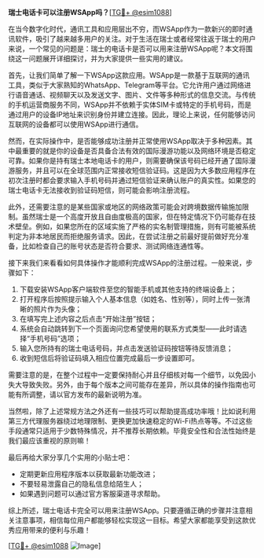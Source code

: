 **瑞士电话卡可以注册WSApp吗？**[[TG💪+ @esim1088](https://t.me/s/esim1088)]

在当今数字化时代，通讯工具和应用层出不穷，而WSApp作为一款新兴的即时通讯软件，吸引了越来越多用户的关注。对于生活在瑞士或者经常往返于瑞士的用户来说，一个常见的问题是：瑞士的电话卡是否可以用来注册WSApp呢？本文将围绕这一问题展开详细探讨，并为大家提供一些实用的建议。

首先，让我们简单了解一下WSApp这款应用。WSApp是一款基于互联网的通讯工具，类似于大家熟知的WhatsApp、Telegram等平台。它允许用户通过网络进行语音通话、视频聊天以及发送文字、图片、文件等多种形式的信息交流。与传统的手机运营商服务不同，WSApp并不依赖于实体SIM卡或特定的手机号码，而是通过用户的设备IP地址来识别身份并建立连接。因此，理论上来说，任何能够访问互联网的设备都可以使用WSApp进行通信。

然而，在实际操作中，是否能够成功注册并正常使用WSApp取决于多种因素。其中最重要的就是你的设备是否具备合法有效的国际漫游功能以及网络环境是否稳定可靠。如果你是持有瑞士本地电话卡的用户，则需要确保该号码已经开通了国际漫游服务，并且可以在全球范围内正常接收短信验证码。这是因为大多数应用程序在初次注册时都会要求输入手机号码并通过短信验证来确认账户的真实性。如果您的瑞士电话卡无法接收到验证码短信，则可能会影响注册流程。

此外，还需要注意的是某些国家或地区的网络政策可能会对跨境数据传输施加限制。虽然瑞士是一个高度开放且自由度极高的国家，但在特定情况下仍可能存在技术壁垒。例如，如果您所在的区域实施了严格的实名制管理措施，则有可能被系统判定为非本地居民而拒绝服务请求。因此，在尝试注册之前最好提前做好充分准备，比如检查自己的账号状态是否符合要求、测试网络连通性等。

接下来我们来看看如何具体操作才能顺利完成WSApp的注册过程。一般来说，步骤如下：

1. 下载安装WSApp客户端软件至您的智能手机或其他支持的终端设备上；
2. 打开程序后按照提示输入个人基本信息（如姓名、性别等），同时上传一张清晰的照片作为头像；
3. 在填写完上述内容之后点击“开始注册”按钮；
4. 系统会自动跳转到下一个页面询问您希望使用的联系方式类型——此时请选择“手机号码”选项；
5. 输入您所持有的瑞士电话号码，并点击发送验证码按钮等待反馈消息；
6. 收到短信后将验证码填入相应位置完成最后一步设置即可。

需要注意的是，在整个过程中一定要保持耐心并且仔细核对每一个细节，以免因小失大导致失败。另外，由于每个版本之间可能存在差异，所以具体的操作指南也可能有所调整，请以官方发布的最新说明为准。

当然啦，除了上述常规方法之外还有一些技巧可以帮助提高成功率哦！比如说利用第三方代理服务器绕过地理限制、更换更加快速稳定的Wi-Fi热点等等。不过这些手段通常只适用于少数特殊情况，并不推荐长期依赖。毕竟安全性和合法性始终是我们最应该重视的原则嘛！

最后再给大家分享几个实用的小贴士吧：
- 定期更新应用程序版本以获取最新功能改进；
- 不要轻易泄露自己的隐私信息给陌生人；
- 如果遇到问题可以通过官方客服渠道寻求帮助。

综上所述，瑞士电话卡完全可以用来注册WSApp。只要遵循正确的步骤并注意相关注意事项，相信每位用户都能够轻松实现这一目标。希望大家都能享受到这款优秀应用带来的便利与乐趣！

[[TG💪+ @esim1088](https://t.me/s/esim1088) ![Image](https://i.postimg.cc/4NQfJmqS/Snipaste-2025-05-13-00-14-12.png)]